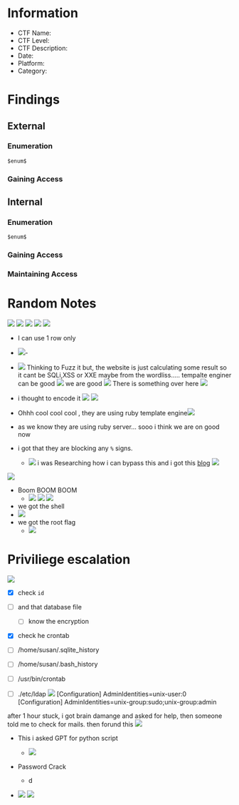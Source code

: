 # Information
- CTF Name: 
- CTF Level:
- CTF Description: 
- Date: 
- Platform: 
- Category: 

# Findings

## External
### Enumeration
`$enum$`

### Gaining Access


## Internal
### Enumeration
`$enum$`

### Gaining Access


### Maintaining Access


# Random Notes
![](https://i.imgur.com/RofA60y.png)
![](https://i.imgur.com/hma0wUC.png)
![](https://i.imgur.com/QEwos2l.png)
![](https://i.imgur.com/9FHnno7.png)
![](https://i.imgur.com/SGZrk51.png)
- I can use 1 row only
- ![](https://i.imgur.com/K1Znb2s.png)- 

- ![](https://i.imgur.com/ED9t7di.png)
Thinking to Fuzz it but, the website is just calculating some result so it cant be SQLi,XSS or XXE maybe from the wordliss..... tempalte enginer can be good
![](https://i.imgur.com/6RiFLEv.png)
we are good
![](https://i.imgur.com/i0KSxkB.png)
There is something over here
![](https://i.imgur.com/urAJgSt.png)
- i thought to encode it ![](https://i.imgur.com/ZO0oBRs.png)
![](https://i.imgur.com/l8bntzS.png)
- Ohhh cool cool cool , they are using ruby template engine![](https://i.imgur.com/DnOSoGE.png)
- as we know they are using ruby server... sooo i think we are on good now
- i got that they are blocking any `%` signs.
	- ![](https://i.imgur.com/XEb7TLl.png)
i was Researching how i can bypass this and i got this [blog](https://blog.devops.dev/ssti-bypass-filter-0-9a-z-i-08a5b3b98def)
![](https://i.imgur.com/fkiiwSq.png)

![](https://i.imgur.com/nygRcjo.png)
- Boom BOOM BOOM
	- ![](https://i.imgur.com/KyPQsM8.png)
	![](https://i.imgur.com/C9OH2pO.png)
![](https://i.imgur.com/M7VHyOt.png)
- we got the shell
- ![](https://i.imgur.com/MRlokdb.png)
- we got the root flag
	- ![](https://i.imgur.com/kosB0kI.png)
# Priviliege escalation
![](https://i.imgur.com/IvWTWVp.png)
- [x] check `id`
- [ ] and that database file
	- [ ] know the encryption
- [x] check he crontab
- [ ] /home/susan/.sqlite_history
- [ ] /home/susan/.bash_history
- [ ] /usr/bin/crontab
- [ ] ./etc/ldap
![](https://i.imgur.com/0uNTYJr.png)
[Configuration]
AdminIdentities=unix-user:0
[Configuration]
AdminIdentities=unix-group:sudo;unix-group:admin


after 1 hour stuck, i got brain damange and asked for help, then someone told me to check for mails.
 then forund this
	 ![](https://i.imgur.com/VAbdUvu.png)
- This i asked GPT for python script
	- ![](https://i.imgur.com/94OWE9a.png)

- Password Crack
	- d
- ![](https://i.imgur.com/gacqXA8.png)
![](https://i.imgur.com/twuq8OM.png)
